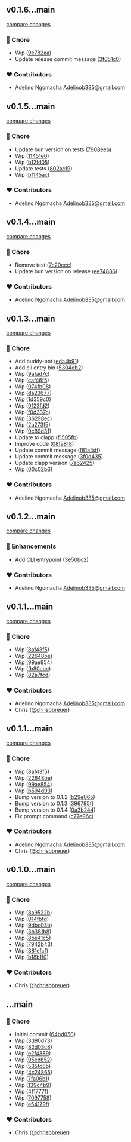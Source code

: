 
## v0.1.6...main

[compare changes](https://github.com/stacksjs/bumpx/compare/v0.1.6...main)

### 🏡 Chore

- Wip ([9e782aa](https://github.com/stacksjs/bumpx/commit/9e782aa))
- Update release commit message ([3f051c0](https://github.com/stacksjs/bumpx/commit/3f051c0))

### ❤️ Contributors

- Adelino Ngomacha <Adelinob335@gmail.com>

## v0.1.5...main

[compare changes](https://github.com/stacksjs/bumpx/compare/v0.1.5...main)

### 🏡 Chore

- Update bun version on tests ([7908eeb](https://github.com/stacksjs/bumpx/commit/7908eeb))
- Wip ([11451e0](https://github.com/stacksjs/bumpx/commit/11451e0))
- Wip ([b12fd05](https://github.com/stacksjs/bumpx/commit/b12fd05))
- Update tests ([802ac19](https://github.com/stacksjs/bumpx/commit/802ac19))
- Wip ([bf145ac](https://github.com/stacksjs/bumpx/commit/bf145ac))

### ❤️ Contributors

- Adelino Ngomacha <Adelinob335@gmail.com>

## v0.1.4...main

[compare changes](https://github.com/stacksjs/bumpx/compare/v0.1.4...main)

### 🏡 Chore

- Remove test ([7c20ecc](https://github.com/stacksjs/bumpx/commit/7c20ecc))
- Update bun version on release ([ee74886](https://github.com/stacksjs/bumpx/commit/ee74886))

### ❤️ Contributors

- Adelino Ngomacha <Adelinob335@gmail.com>

## v0.1.3...main

[compare changes](https://github.com/stacksjs/bumpx/compare/v0.1.3...main)

### 🏡 Chore

- Add buddy-bot ([eda4b91](https://github.com/stacksjs/bumpx/commit/eda4b91))
- Add cli entry bin ([5304eb2](https://github.com/stacksjs/bumpx/commit/5304eb2))
- Wip ([9afad7c](https://github.com/stacksjs/bumpx/commit/9afad7c))
- Wip ([caf46f5](https://github.com/stacksjs/bumpx/commit/caf46f5))
- Wip ([074fb08](https://github.com/stacksjs/bumpx/commit/074fb08))
- Wip ([da23677](https://github.com/stacksjs/bumpx/commit/da23677))
- Wip ([1d359c0](https://github.com/stacksjs/bumpx/commit/1d359c0))
- Wip ([9f23fd2](https://github.com/stacksjs/bumpx/commit/9f23fd2))
- Wip ([f0d337c](https://github.com/stacksjs/bumpx/commit/f0d337c))
- Wip ([36298ec](https://github.com/stacksjs/bumpx/commit/36298ec))
- Wip ([2a273f5](https://github.com/stacksjs/bumpx/commit/2a273f5))
- Wip ([0c89d31](https://github.com/stacksjs/bumpx/commit/0c89d31))
- Update to clapp ([f1505fb](https://github.com/stacksjs/bumpx/commit/f1505fb))
- Improve code ([08fa818](https://github.com/stacksjs/bumpx/commit/08fa818))
- Update commit message ([f81a4df](https://github.com/stacksjs/bumpx/commit/f81a4df))
- Update commit message ([3f0d435](https://github.com/stacksjs/bumpx/commit/3f0d435))
- Update clapp version ([7a62425](https://github.com/stacksjs/bumpx/commit/7a62425))
- Wip ([00c02b6](https://github.com/stacksjs/bumpx/commit/00c02b6))

### ❤️ Contributors

- Adelino Ngomacha <Adelinob335@gmail.com>

## v0.1.2...main

[compare changes](https://github.com/stacksjs/bumpx/compare/v0.1.2...main)

### 🚀 Enhancements

- Add CLI entrypoint ([3e50bc2](https://github.com/stacksjs/bumpx/commit/3e50bc2))

### ❤️ Contributors

- Adelino Ngomacha <Adelinob335@gmail.com>

## v0.1.1...main

[compare changes](https://github.com/stacksjs/bumpx/compare/v0.1.1...main)

### 🏡 Chore

- Wip ([8af43f5](https://github.com/stacksjs/bumpx/commit/8af43f5))
- Wip ([22648be](https://github.com/stacksjs/bumpx/commit/22648be))
- Wip ([99ae854](https://github.com/stacksjs/bumpx/commit/99ae854))
- Wip ([fb80cbe](https://github.com/stacksjs/bumpx/commit/fb80cbe))
- Wip ([82a7fcd](https://github.com/stacksjs/bumpx/commit/82a7fcd))

### ❤️ Contributors

- Adelino Ngomacha <Adelinob335@gmail.com>
- Chris ([@chrisbbreuer](https://github.com/chrisbbreuer))

## v0.1.1...main

[compare changes](https://github.com/stacksjs/bumpx/compare/v0.1.1...main)

### 🏡 Chore

- Wip ([8af43f5](https://github.com/stacksjs/bumpx/commit/8af43f5))
- Wip ([22648be](https://github.com/stacksjs/bumpx/commit/22648be))
- Wip ([99ae854](https://github.com/stacksjs/bumpx/commit/99ae854))
- Wip ([b594d93](https://github.com/stacksjs/bumpx/commit/b594d93))
- Bump version to 0.1.2 ([b29e065](https://github.com/stacksjs/bumpx/commit/b29e065))
- Bump version to 0.1.3 ([396795f](https://github.com/stacksjs/bumpx/commit/396795f))
- Bump version to 0.1.4 ([0a3b244](https://github.com/stacksjs/bumpx/commit/0a3b244))
- Fix prompt command ([c77e96c](https://github.com/stacksjs/bumpx/commit/c77e96c))

### ❤️ Contributors

- Adelino Ngomacha <Adelinob335@gmail.com>
- Chris ([@chrisbbreuer](https://github.com/chrisbbreuer))

## v0.1.0...main

[compare changes](https://github.com/stacksjs/bumpx/compare/v0.1.0...main)

### 🏡 Chore

- Wip ([8a9522b](https://github.com/stacksjs/bumpx/commit/8a9522b))
- Wip ([014fbfd](https://github.com/stacksjs/bumpx/commit/014fbfd))
- Wip ([9dbc03b](https://github.com/stacksjs/bumpx/commit/9dbc03b))
- Wip ([3b381b8](https://github.com/stacksjs/bumpx/commit/3b381b8))
- Wip ([8be41c5](https://github.com/stacksjs/bumpx/commit/8be41c5))
- Wip ([7942b43](https://github.com/stacksjs/bumpx/commit/7942b43))
- Wip ([381efcf](https://github.com/stacksjs/bumpx/commit/381efcf))
- Wip ([b18b1f0](https://github.com/stacksjs/bumpx/commit/b18b1f0))

### ❤️ Contributors

- Chris ([@chrisbbreuer](https://github.com/chrisbbreuer))

## ...main


### 🏡 Chore

- Initial commit ([64bd050](https://github.com/stacksjs/bumpx/commit/64bd050))
- Wip ([3d90d73](https://github.com/stacksjs/bumpx/commit/3d90d73))
- Wip ([82d03c8](https://github.com/stacksjs/bumpx/commit/82d03c8))
- Wip ([e2f4389](https://github.com/stacksjs/bumpx/commit/e2f4389))
- Wip ([95edb52](https://github.com/stacksjs/bumpx/commit/95edb52))
- Wip ([535fd6b](https://github.com/stacksjs/bumpx/commit/535fd6b))
- Wip ([4c24865](https://github.com/stacksjs/bumpx/commit/4c24865))
- Wip ([7fa06b1](https://github.com/stacksjs/bumpx/commit/7fa06b1))
- Wip ([139c4b9](https://github.com/stacksjs/bumpx/commit/139c4b9))
- Wip ([4f1777f](https://github.com/stacksjs/bumpx/commit/4f1777f))
- Wip ([7097758](https://github.com/stacksjs/bumpx/commit/7097758))
- Wip ([e54179f](https://github.com/stacksjs/bumpx/commit/e54179f))

### ❤️ Contributors

- Chris ([@chrisbbreuer](https://github.com/chrisbbreuer))

